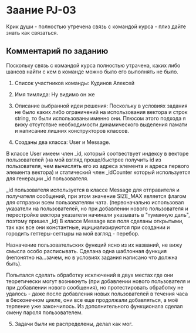 Заание PJ-03
======
Крик души - полностью утречена связь с командой курса - плиз дайте знать как связаться.

Комментарий по заданию
-----------
Поскольку связь с командой курса полностью утрачена, каких либо шансов найти с кем в команде можно было его выполнять не было.
1. Cписок участников команды: Кудинов Алексей
2. Имя тимлида: Ну видимо он же
3. Описание выбранной идеи решения: Поскольку в условиях задания не было каких либо ограничений на использования вектора и строк string, то были использованы именно они. 
Плюсом этого подхода я вижу отсутствие необходимости динамического выделения памати и написание лишних конструкторов классов. 

4. Созданы два класса: User и Message. 

В классе User имеем член _id, который соотвествует индексу в векторе пользователей (на мой взгляд проще/быстрее получить id из пользователя, чем вычислять его из адреса элемента и адреса первого элемента вектора)
и статический член _idCounter который используется для генерации _id пользователя.

_id пользователя используется в классе Message для отправителя и получателя сообщений, при этом значение SIZE_MAX является флагом для отправки всем пользователям чата.
(первоначально использовал указатели на пользователей, но при добавлении нового пользователя и перестройке вектора указатели начинали указывать в "туманную даль", поэтому пришел _id)
В классе Message все поля сделаны открытыми, так как все они константные, ицициализируются при создании и городить геттеры-сеттыры на мой взгляд - перебор.

Назначение пользовательских функций ясно из их названий, не вижу смысла особо расписывать. Сделана одна шаблонная функция (непонятно на...зачем, но в условиях задания написано что должна быть).

Попытался сделать обработку исключений в двух местах где они теоретически могут возникнуть (при добавлении нового пользователя и при добавлении нового сообщения), но протестировать обработку не удалось - 
даже после добавления новых пользователей в течения часа в бесконечном цикле, они все еще продолжали добавляться, а моё терпение уже закончилось. Из дополнительного функционала сделал смену пароля пользователем.

5. Задачи были не распределены, делал как мог.
